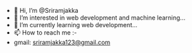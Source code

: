 - 👋 Hi, I’m @Sriramjakka
- 👀 I’m interested in web development and machine learning...
- 🌱 I’m currently learning web development...
- 📫 How to reach me :-
- gmail: sriramjakka123@gmail.com

<!---
Sriramjakka/Sriramjakka is a ✨ special ✨ repository because its `README.md` (this file) appears on your GitHub profile.
You can click the Preview link to take a look at your changes.
--->
